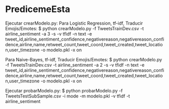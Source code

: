 # PredicemeEsta
Ejecutar crearModelo.py:
Para Logistic Regression, tf-idf, Traducir Emojis/Emotes:
$ python crearModelo.py -f TweetsTrainDev.csv -t airline_sentiment -a 3 -s -v tfidf -n text -e tweet_id,airline_sentiment_confidence,negativereason,negativereason_confidence,airline,name,retweet_count,tweet_coord,tweet_created,tweet_location,user_timezone -o modelo.pkl -x on

Para Naive-Bayes, tf-idf, Traducir Emojis/Emotes:
$ python crearModelo.py -f TweetsTrainDev.csv -t airline_sentiment -a 2 -s -v tfidf -n text -e tweet_id,airline_sentiment_confidence,negativereason,negativereason_confidence,airline,name,retweet_count,tweet_coord,tweet_created,tweet_location,user_timezone -o modelo.pkl -x on

Ejecutar probarModelo.py:
$ python probarModelo.py -f TweetsTestSubSample.csv -i mode -m modelo.pkl -v tfidf -t airline_sentiment
